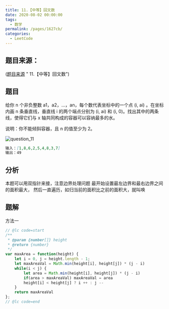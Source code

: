 ```yaml
---
title: 11.【中等】回文数
date: 2020-08-02 00:00:00
tags: 
  - 数学
permalink: /pages/1627cb/
categories: 
  - LeetCode
---
```


## 题目来源：
([题目来源](https://leetcode-cn.com/problems/container-with-most-water/) " 11.【中等】回文数")

## 题目
给你 n 个非负整数 a1，a2，...，an，每个数代表坐标中的一个点 (i, ai) 。在坐标内画 n 条垂直线，垂直线 i 的两个端点分别为 (i, ai) 和 (i, 0)。找出其中的两条线，使得它们与 x 轴共同构成的容器可以容纳最多的水。

说明：你不能倾斜容器，且 n 的值至少为 2。

![question_11](../images/question_11.jpg)

```md
输入：[1,8,6,2,5,4,8,3,7]
输出：49
```

## 分析

本题可以用双指针来接，注意边界处理问题
最开始设置最左边界和最右边界之间的面积最大，
然后一直遍历，如归当前的面积比之前的面积大，就叫唤

## 题解

方法一
```Javascript
// @lc code=start
/**
 * @param {number[]} height
 * @return {number}
 */
var maxArea = function(height) {
    let i = 0, j = height.length - 1;
    let maxAreaVal = Math.min(height[i], height[j]) * (j - i)
    while(i < j) {
        let area = Math.min(height[i], height[j]) * (j - i)
        if(area > maxAreaVal) maxAreaVal = area
        height[i] < height[j] ? i ++ : j --
    }
    return maxAreaVal
};
// @lc code=end
```